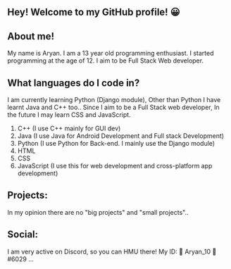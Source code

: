 ## Hey! Welcome to my GitHub profile! 😀

## About me!
My name is Aryan. I am a 13 year old programming enthusiast. I started programming at the age of 12. I aim to be Full Stack Web developer.

## What languages do I code in?
I am currently learning Python (Django module), Other than Python I have learnt Java and C++ too.. Since I aim to be a Full Stack web developer, In the future I may learn CSS and JavaScript.

1. C++ (I use C++ mainly for GUI dev)
2. Java (I use Java for Android Development and Full stack Development)
3. Python (I use Python for Back-end. I mainly use the Django module)
4. HTML
5. CSS
6. JavaScript (I use this for web development and cross-platform app development)

## Projects:
In my opinion there are no "big projects" and "small projects"..

## Social:
I am very active on Discord, so you can HMU there! My ID: 👑 Aryan_10 👑#6029 ...

